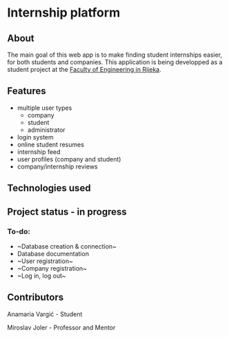 # Internship platform 
## About
The main goal of this web app is to make finding student internships easier, for both students and companies. This application is being developped as a student project at the [Faculty of Engineering in Rijeka](http://www.riteh.uniri.hr/en/).

## Features
- multiple user types
  - company
  - student
  - administrator
- login system
- online student resumes
- internship feed
- user profiles (company and student)
- company/internship reviews

## Technologies used

## Project status - in progress
### To-do:
- ~Database creation & connection~
- Database documentation
- ~User registration~
- ~Company registration~
- ~Log in, log out~
## Contributors
Anamaria Vargić - Student  

Miroslav Joler - Professor and Mentor
